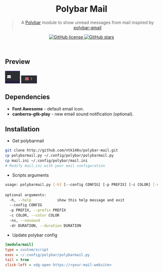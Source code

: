 <div align="center">
	<h1>Polybar Mail</h1>
    <blockquote align="center">A <a href="https://github.com/jaagr/polybar">Polybar</a> module to show unread messages from mail inspired by <a href="https://github.com/crabvk/polybar-gmail">polybar-gmail</a></blockquote>
    <p>
    	<a href="https://github.com/ntk148v/polybar-mail/blob/master/LICENSE">
    		<img alt="GitHub license" src="https://img.shields.io/github/license/ntk148v/polybar-mail?style=for-the-badge">
    	</a>
    	<a href="https://github.com/ntk148v/polybar-mail/stargazers">
    		<img alt="GitHub stars" src="https://img.shields.io/github/stars/ntk148v/polybar-mail?style=for-the-badge">
    	</a>
    	<br>
<!--		<a href="https://github.com/ntk148v/polybar-mail/actions">
			<img alt="Windows Build Status" src="https://img.shields.io/github/workflow/status/ntk148v/polybar-mail/Windows%20Build?style=flat-square&logo=github&label=Windows">
		</a>
		<a href="https://github.com/ntk148v/polybar-mail/actions">
			<img alt="GNU/Linux Build Status" src="https://img.shields.io/github/workflow/status/ntk148v/polybar-mail/Linux%20Build?style=flat-square&logo=github&label=GNU/Linux">
		</a>
		<a href="https://github.com/ntk148v/polybar-mail/actions">
			<img alt="MacOS Build Status" src="https://img.shields.io/github/workflow/status/ntk148v/polybar-mail/MacOS%20Build?style=flat-square&logo=github&label=MacOS">
		</a>
		<br>-->
    </p><br>
</div>

## Preview


![](./screenshots/nounread.png)
![](./screenshots/unread.png)


## Dependencies

- **Font Awesome** - default email icon.
- **canberra-gtk-play** - new email sound notification (optional).

## Installation

- Get polybarmail

```bash
git clone http://github.com/ntk148v/polybar-mail.git
cp polybarmail.py ~/.config/polybar/polybarmail.py
cp mail.ini ~/.config/polybar/mail.ini
# Modify mail.ini with your mail configuration
```

- Scripts arguments

```bash
usage: polybarmail.py [-h] [--config CONFIG] [-p PREFIX] [-c COLOR] [-ns] [-dr DURATION]

optional arguments:
  -h, --help            show this help message and exit
  --config CONFIG
  -p PREFIX, --prefix PREFIX
  -c COLOR, --color COLOR
  -ns, --nosound
  -dr DURATION, --duration DURATION
```

- Update polybar config

```ini
[module/mail]
type = custom/script
exec = ~/.config/polybar/polybarmail.py
tail = true
click-left = xdg-open https://<your-mail-website>
```
